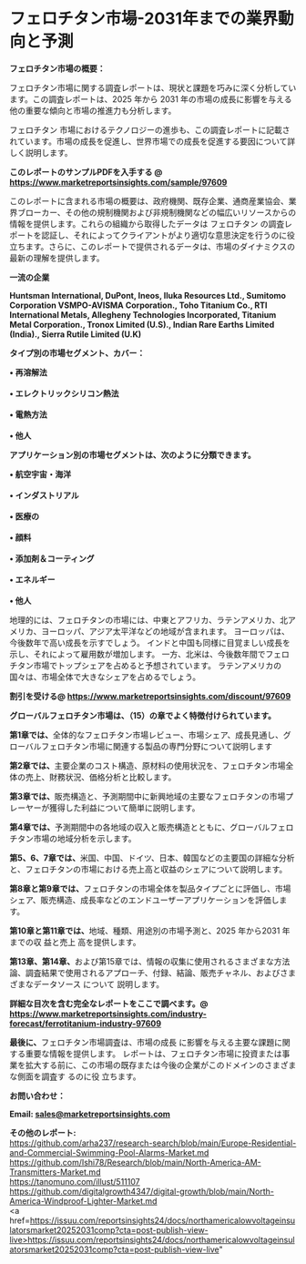 # フェロチタン市場-2031年までの業界動向と予測

<strong><b>フェロチタン市場の概要：</b></strong>

フェロチタン市場に関する調査レポートは、現状と課題を巧みに深く分析しています。この調査レポートは、2025 年から 2031 年の市場の成長に影響を与える他の重要な傾向と市場の推進力も分析します。

フェロチタン 市場におけるテクノロジーの進歩も、この調査レポートに記載されています。市場の成長を促進し、世界市場での成長を促進する要因について詳しく説明します。

<strong>このレポートのサンプルPDFを入手する @ <a href=https://www.marketreportsinsights.com/sample/97609>https://www.marketreportsinsights.com/sample/97609</a></strong>

このレポートに含まれる市場の概要は、政府機関、既存企業、通商産業協会、業界ブローカー、その他の規制機関および非規制機関などの幅広いリソースからの情報を提供します。これらの組織から取得したデータは フェロチタン の調査レポートを認証し、それによってクライアントがより適切な意思決定を行うのに役立ちます。さらに、このレポートで提供されるデータは、市場のダイナミクスの最新の理解を提供します。

<strong>一流の企業</strong>

<strong><b>Huntsman International, DuPont, Ineos, Iluka Resources Ltd., Sumitomo Corporation VSMPO-AVISMA Corporation., Toho Titanium Co., RTI International Metals, Allegheny Technologies Incorporated, Titanium Metal Corporation., Tronox Limited (U.S)., Indian Rare Earths Limited (India)., Sierra Rutile Limited (U.K)</b></strong>

<strong><b>タイプ別の市場セグメント、カバー：</b></strong>

<strong>• 再溶解法<br><br>• エレクトリックシリコン熱法<br><br>• 電熱方法<br><br>• 他人</strong>

<strong><b>アプリケーション別の市場セグメントは、次のように分類できます。</b></strong>

<strong>• 航空宇宙・海洋<br><br>• インダストリアル<br><br>• 医療の<br><br>• 顔料<br><br>• 添加剤＆コーティング<br><br>• エネルギー<br><br>• 他人</strong>

 地理的には、フェロチタンの市場には、中東とアフリカ、ラテンアメリカ、北アメリカ、ヨーロッパ、アジア太平洋などの地域が含まれます。 ヨーロッパは、今後数年で高い成長を示すでしょう。 インドと中国も同様に目覚ましい成長を示し、それによって雇用数が増加します。 一方、北米は、今後数年間でフェロチタン市場でトップシェアを占めると予想されています。 ラテンアメリカの国々は、市場全体で大きなシェアを占めるでしょう。

<strong>割引を受ける@ <a href=https://www.marketreportsinsights.com/discount/97609>https://www.marketreportsinsights.com/discount/97609</a></strong>

<strong><b>グローバルフェロチタン市場は、（15）の章でよく特徴付けられています。</b></strong>

<strong><b>第</b></strong><strong><b>1章では、</b></strong>全体的なフェロチタン市場レビュー、市場シェア、成長見通し、グローバルフェロチタン市場に関連する製品の専門分野について説明します

<strong><b>第2章では、</b></strong>主要企業のコスト構造、原材料の使用状況を、フェロチタン市場全体の売上、財務状況、価格分析と比較します。

<strong><b>第3章では、</b></strong>販売構造と、予測期間中に新興地域の主要なフェロチタンの市場プレーヤーが獲得した利益について簡単に説明します。

<strong><b>第4章では、</b></strong>予測期間中の各地域の収入と販売構造とともに、グローバルフェロチタン市場の地域分析を示します。

<strong><b>第5、6、7章では、</b></strong>米国、中国、ドイツ、日本、韓国などの主要国の詳細な分析と、フェロチタンの市場における売上高と収益のシェアについて説明します。

<strong><b>第8章と第9章では、</b></strong>フェロチタンの市場全体を製品タイプごとに評価し、市場シェア、販売構造、成長率などのエンドユーザーアプリケーションを評価します。

<strong><b>第10章と第11章では、</b></strong>地域、種類、用途別の市場予測と、2025 年から2031 年までの収 益と売上 高を提供します。

<strong><b>第13章、第14章、</b></strong>および第15章では、情報の収集に使用されるさまざまな方法論、調査結果で使用されるアプローチ、付録、結論、販売チャネル、およびさまざまなデータソース について 説明します。

<strong>詳細な目次を含む完全なレポートをここで調べます。@ <a href=https://www.marketreportsinsights.com/industry-forecast/ferrotitanium-industry-97609>https://www.marketreportsinsights.com/industry-forecast/ferrotitanium-industry-97609</a></strong>

<strong><b>最後に、</b></strong>フェロチタン市場調査は、市場の成長 に影響を</a>与える主要な課題に関する重要な情報を提供します。 レポートは、フェロチタン市場に投資または事業を拡大する前に、この市場の既存または今後の企業がこのドメインのさまざまな側面を調査す るのに役 立ちます。

<strong><b>お問い合わせ：</b></strong>

<strong>Email: </strong><a href=mailto:sales@marketreportsinsights.com><strong>sales@marketreportsinsights.com</strong></a>

<strong>その他のレポート:</strong>
<br>
<a href=https://github.com/arha237/research-search/blob/main/Europe-Residential-and-Commercial-Swimming-Pool-Alarms-Market.md>https://github.com/arha237/research-search/blob/main/Europe-Residential-and-Commercial-Swimming-Pool-Alarms-Market.md</a>
<br>
<a href=https://github.com/Ishi78/Research/blob/main/North-America-AM-Transmitters-Market.md>https://github.com/Ishi78/Research/blob/main/North-America-AM-Transmitters-Market.md</a>
<br>
<a href=https://tanomuno.com/illust/511107>https://tanomuno.com/illust/511107</a>
<br>
<a href=https://github.com/digitalgrowth4347/digital-growth/blob/main/North-America-Windproof-Lighter-Market.md>https://github.com/digitalgrowth4347/digital-growth/blob/main/North-America-Windproof-Lighter-Market.md</a>
<br>
<a href=https://issuu.com/reportsinsights24/docs/northamericalowvoltageinsulatorsmarket20252031comp?cta=post-publish-view-live>https://issuu.com/reportsinsights24/docs/northamericalowvoltageinsulatorsmarket20252031comp?cta=post-publish-view-live</a>"
